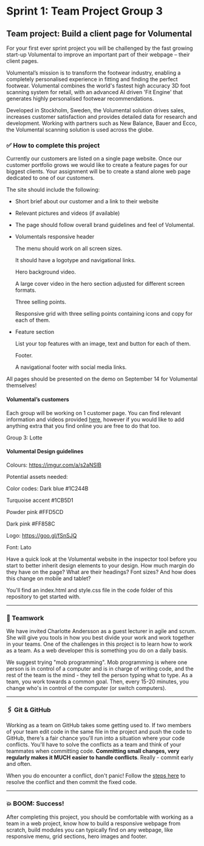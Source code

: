 # Sprint 1: Team Project Group 3

## Team project: Build a client page for Volumental

For your first ever sprint project you will be challenged by the fast growing start-up Volumental to improve an important part of their webpage – their client pages. 

Volumental’s mission is to transform the footwear industry, enabling a completely personalised experience in fitting and finding the perfect footwear. Volumental combines the world's fastest high accuracy 3D foot scanning system for retail, with an advanced AI driven 'Fit Engine' that generates highly personalised footwear recommendations.

Developed in Stockholm, Sweden, the Volumental solution drives sales, increases customer satisfaction and provides detailed data for research and development. Working with partners such as New Balance, Bauer and Ecco, the Volumental scanning solution is used across the globe.



### ✅ How to complete this project

Currently our customers are listed on a single page website. Once our customer portfolio grows we would like to create a feature pages for our biggest clients. Your assignment will be to create a stand alone web page dedicated to one of our customers. 

The site should include the following: 

- Short brief about our customer and a link to their website

- Relevant pictures and videos (if available) 

- The page should follow overall brand guidelines and feel of Volumental. 

- Volumentals responsive header

  The menu should work on all screen sizes. 
  
  It should have a logotype and navigational links. 

  Hero background video.
  
  A large cover video in the hero section adjusted for different screen formats. 
  
  Three selling points.
  
  Responsive grid with three selling points containing icons and copy for each of them.

- Feature section

  List your top features with an image, text and button for each of them.

  Footer.
  
  A navigational footer with social media links.



All pages should be presented on the demo on September 14 for Volumental themselves!


####  Volumental’s customers
Each group will be working on 1 customer page. You can find relevant information and videos provided [here](https://drive.google.com/drive/folders/1gDkdu1Y8RPSK8QAEXZzU1kGnKQ-3aZ3k?usp=sharing), however if you would like to add anything extra that you find online you are free to do that too. 

Group 3: Lotte


#### Volumental Design guidelines

Colours: https://imgur.com/a/s2aNSlB

Potential assets needed: 

Color codes: 	Dark blue #1C244B 

Turquoise accent #1CB5D1 

Powder pink #FFD5CD 

Dark pink #FF858C

Logo: https://goo.gl/fSnSJQ  

Font: Lato

Have a quick look at the Volumental website in the inspector tool before you start to better inherit design elements to your design. How much margin do they have on the page? What are their headings? Font sizes? And how does this change on mobile and tablet? 

You'll find an index.html and style.css file in the code folder of this repository to get started with.

---

### 🤝 Teamwork

We have invited Charlotte Andersson as a guest lecturer in agile and scrum. She will give you tools in how you best divide your work and work together in your teams. One of the challenges in this project is to learn how to work as a team. As a web developer this is something you do on a daily basis.

We suggest trying "mob programming". Mob programming is where one person is in control of a computer and is in charge of writing code, and the rest of the team is the mind - they tell the person typing what to type. As a team, you work towards a common goal. Then, every 15-20 minutes, you change who's in control of the computer (or switch computers).

---

### 🖇 Git & GitHub

Working as a team on GitHub takes some getting used to. If two members of your team edit code in the same file in the project and push the code to GitHub, there's a fair chance you'll run into a situation where your code conflicts. You'll have to solve the conflicts as a team and think of your teammates when committing code. **Committing small changes, very regularly makes it MUCH easier to handle conflicts**. Really - commit early and often.

When you do encounter a conflict, don't panic! Follow the [steps here](https://gist.github.com/ccannon94/a75f1f725d33a1834dd7f5feebbc7d4b) to resolve the conflict and then commit the fixed code.

---

###  💥 BOOM: Success!

After completing this project, you should be comfortable with working as a team in a web project, know how to build a responsive webpage from scratch, build modules you can typically find on any webpage, like responsive menu, grid sections, hero images and footer.

